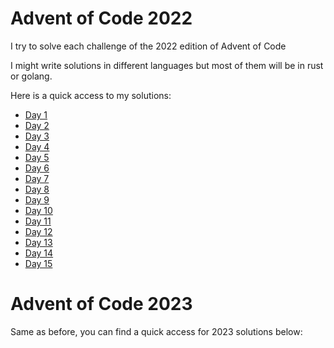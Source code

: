 # Advent of Code 2022

I try to solve each challenge of the 2022 edition of Advent of Code

I might write solutions in different languages but most of them will be in rust or golang.

Here is a quick access to my solutions:

- [Day 1](./AoC_2022/01_day/src/day1.rs)
- [Day 2](./AoC_2022/02_day/src/main.rs)
- [Day 3](./AoC_2022/03_day/day3.py)
- [Day 4](./AoC_2022/04_day/src/main.rs)
- [Day 5](./AoC_2022/05_day/day5.py)
- [Day 6](./AoC_2022/06_day/src/App.java)
- [Day 7](./AoC_2022/07_day/main.go)
- [Day 8](./AoC_2022/08_day/src/main.rs)
- [Day 9](./AoC_2022/09_day/src/main.rs)
- [Day 10](./AoC_2022/10_day/src/main.rs)
- [Day 11](./AoC_2022/11_day/day11.py)
- [Day 12](./AoC_2022/12_day/src/main.rs)
- [Day 13](./AoC_2022/13_day/main.go)
- [Day 14](./AoC_2022/14_day/main.go)
- [Day 15](./AoC_2022/15_day/main.go)

# Advent of Code 2023

Same as before, you can find a quick access for 2023 solutions below:
